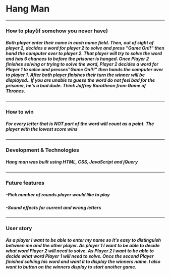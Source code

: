 # Hang Man

---

### How to play(if somehow you never have)

##### Both player enter their name in each name field. Then, out of sight of player 2, decides a word for player 2 to solve and press "Game On!!" then hand the computer over to player 2. That player will try to solve the word and has 6 chances to before the prisoner is hanged. Once Player 2 finishes solving or trying to solve the word, Player 2 decides a word for Player 1 to solce and presses"Game On!!!" then hands the computer over to player 1. After both player finishes their turn the winner will be displayed.. If you are unable to guess the word do not feel bad for the prisoner, he's a bad dude. Think Joffrey Baratheon from Game of Thrones.

---
### How to win
##### For every letter that is NOT part of the word will count as a point. The player with the lowest score wins

---
### Development & Technologies

##### Hang man was built using HTML, CSS, JavaScript and jQuery

---
### Future features

##### -Pick number of rounds player would like to play
##### -Sound effects for current and wrong letters

---
### User story

##### As a player I want to be able to enter my name so it's easy to distinguish between me and the other player. As player 1 I want to be able to decide what word Player 2 will need to solve. As Player 2 I want to be able to decide what word Player 1 will need to solve. Once the second Player finished solving his word and want it to display the winners name. I also want to button on the winners display to start another game.   
